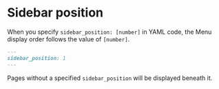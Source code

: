 # Sidebar position

When you specify `sidebar_position: [number]` in YAML code, the Menu display order follows the value of `[number]`.

```md
---
sidebar_position: 1
---
```

Pages without a specified `sidebar_position` will be displayed beneath it.
